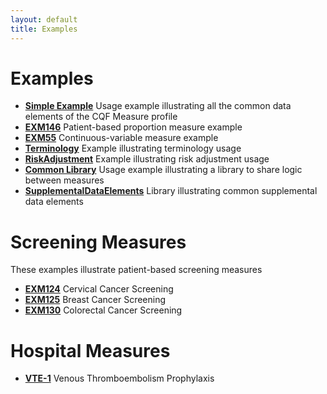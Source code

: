 ```yaml
---
layout: default
title: Examples
---
```

# Examples

* [**Simple Example**](Measure-measure-exm.html) Usage example illustrating all the common data elements of the CQF Measure profile
* [**EXM146**](Measure-measure-exm146-FHIR.html) Patient-based proportion measure example
* [**EXM55**](Measure-measure-exm55-FHIR.html) Continuous-variable measure example
* [**Terminology**](Measure-measure-terminology-FHIR.html) Example illustrating terminology usage
* [**RiskAdjustment**](Measure-measure-risk-adjustment-FHIR2.html) Example illustrating risk adjustment usage
* [**Common Library**](Library-library-common-FHIR.html) Usage example illustrating a library to share logic between measures
* [**SupplementalDataElements**](Library-library-supplemental-data-elements-FHIR.html) Library illustrating common supplemental data elements

# Screening Measures

These examples illustrate patient-based screening measures

* [**EXM124**](Measure-measure-exm124-FHIR.html) Cervical Cancer Screening
* [**EXM125**](Measure-measure-exm125-FHIR.html) Breast Cancer Screening
* [**EXM130**](Measure-measure-exm130-FHIR.html) Colorectal Cancer Screening

# Hospital Measures

* [**VTE-1**](Measure-measure-vte-1-FHIR.html) Venous Thromboembolism Prophylaxis

